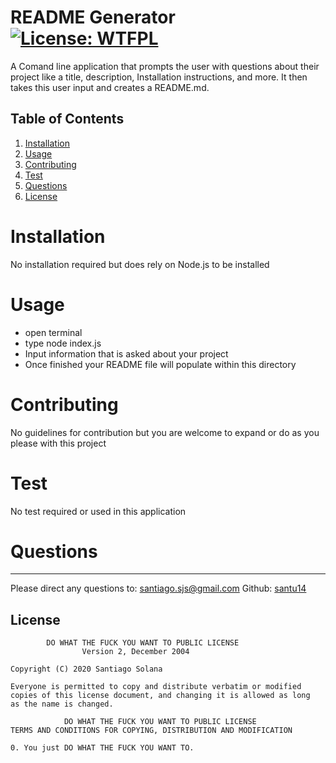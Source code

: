 
# README Generator     [![License: WTFPL](https://img.shields.io/badge/License-WTFPL-brightgreen.svg)](http://www.wtfpl.net/about/)

A Comand line application that prompts the user with questions about their project like a title, description, Installation instructions, and more. It then takes this user input and creates a README.md.
    
## Table of Contents
    
1. [Installation](#installation)
2. [Usage](#usage)
3. [Contributing](#contributing)
4. [Test](#test)
5. [Questions](#questions)
6. [License](#license)
    
# Installation
No installation required but does rely on Node.js to be installed
# Usage
- open terminal 
- type node index.js 
- Input information that is asked about your project  
- Once finished your README file will populate within this directory
# Contributing
No guidelines for contribution but you are welcome to expand or do as you please with this project
# Test
No test required or used in this application
# Questions
---
Please direct any questions to: santiago.sjs@gmail.com
Github: [santu14](https://github.com/santu14)

## License

            DO WHAT THE FUCK YOU WANT TO PUBLIC LICENSE 
                    Version 2, December 2004 

    Copyright (C) 2020 Santiago Solana 

    Everyone is permitted to copy and distribute verbatim or modified 
    copies of this license document, and changing it is allowed as long 
    as the name is changed. 

                DO WHAT THE FUCK YOU WANT TO PUBLIC LICENSE 
    TERMS AND CONDITIONS FOR COPYING, DISTRIBUTION AND MODIFICATION 

    0. You just DO WHAT THE FUCK YOU WANT TO.
